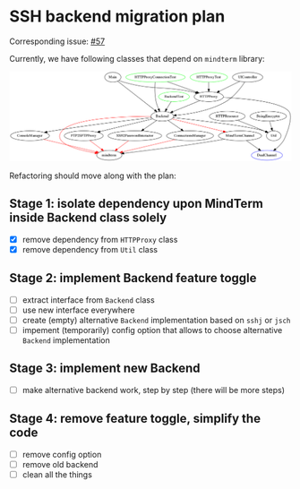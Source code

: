 SSH backend migration plan
===

Corresponding issue: [#57](https://github.com/nauphone/ServerAccess/issues/57)

Currently, we have following classes that depend on `mindterm` library:

![diagram](mindterm.png)

Refactoring should move along with the plan:

Stage 1: isolate dependency upon MindTerm inside Backend class solely
---

 - [x] remove dependency from `HTTPProxy` class
 - [x] remove dependency from `Util` class

Stage 2: implement Backend feature toggle
---

 - [ ] extract interface from `Backend` class
 - [ ] use new interface everywhere
 - [ ] create (empty) alternative `Backend` implementation based on `sshj` or `jsch`
 - [ ] impement (temporarily) config option that allows to choose alternative `Backend` implementation

Stage 3: implement new Backend
---

 - [ ] make alternative backend work, step by step (there will be more steps)

Stage 4: remove feature toggle, simplify the code
---

 - [ ] remove config option
 - [ ] remove old backend
 - [ ] clean all the things
